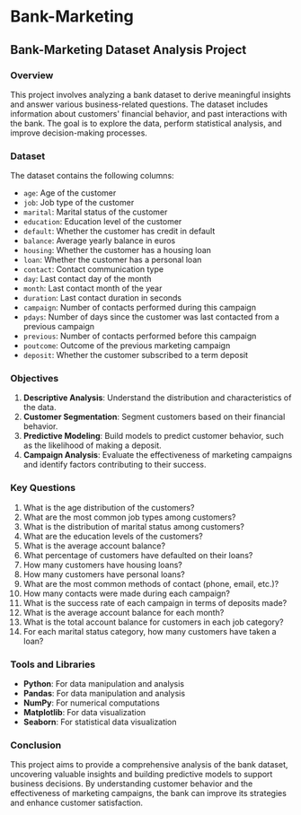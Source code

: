 # Bank-Marketing

## Bank-Marketing Dataset Analysis Project

### Overview
This project involves analyzing a bank dataset to derive meaningful insights and answer various business-related questions. The dataset includes information about customers' financial behavior, and past interactions with the bank. The goal is to explore the data, perform statistical analysis, and improve decision-making processes.

### Dataset
The dataset contains the following columns:
- `age`: Age of the customer
- `job`: Job type of the customer
- `marital`: Marital status of the customer
- `education`: Education level of the customer
- `default`: Whether the customer has credit in default
- `balance`: Average yearly balance in euros
- `housing`: Whether the customer has a housing loan
- `loan`: Whether the customer has a personal loan
- `contact`: Contact communication type
- `day`: Last contact day of the month
- `month`: Last contact month of the year
- `duration`: Last contact duration in seconds
- `campaign`: Number of contacts performed during this campaign
- `pdays`: Number of days since the customer was last contacted from a previous campaign
- `previous`: Number of contacts performed before this campaign
- `poutcome`: Outcome of the previous marketing campaign
- `deposit`: Whether the customer subscribed to a term deposit

### Objectives
1. **Descriptive Analysis**: Understand the distribution and characteristics of the data.
2. **Customer Segmentation**: Segment customers based on their financial behavior.
3. **Predictive Modeling**: Build models to predict customer behavior, such as the likelihood of making a deposit.
4. **Campaign Analysis**: Evaluate the effectiveness of marketing campaigns and identify factors contributing to their success.

### Key Questions
1. What is the age distribution of the customers?
2. What are the most common job types among customers?
3. What is the distribution of marital status among customers?
4. What are the education levels of the customers?
5. What is the average account balance?
6. What percentage of customers have defaulted on their loans?
7. How many customers have housing loans?
8. How many customers have personal loans?
9. What are the most common methods of contact (phone, email, etc.)?
10. How many contacts were made during each campaign?
11. What is the success rate of each campaign in terms of deposits made?
12. What is the average account balance for each month?
13. What is the total account balance for customers in each job category?
14. For each marital status category, how many customers have taken a loan?

### Tools and Libraries
- **Python**: For data manipulation and analysis
- **Pandas**: For data manipulation and analysis
- **NumPy**: For numerical computations
- **Matplotlib**: For data visualization
- **Seaborn**: For statistical data visualization

### Conclusion
This project aims to provide a comprehensive analysis of the bank dataset, uncovering valuable insights and building predictive models to support business decisions. By understanding customer behavior and the effectiveness of marketing campaigns, the bank can improve its strategies and enhance customer satisfaction.
